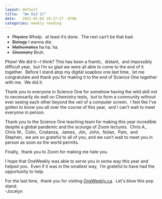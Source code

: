 ```yaml
---
layout: default
title:  "We Did It"
date:   2021-05-02 19:37:27 -0700
categories: weekly reading
---
```


- ~~Physics~~ Whelp.&nbsp; at least it’s done.&nbsp; The rest can’t be that bad. 
- ~~Biology~~ I wanna die. 
- ~~Mathematics~~ ha ha. ha. 
- ~~Chemistry~~ Bruh. 

Phew! We did it—I think? This has been a frantic,&nbsp; distant,&nbsp; and impossibly difficult year,&nbsp; but I’m so glad we were all able to come to the end of it together.&nbsp; Before I stand atop my digital soapbox one last time,&nbsp; let me congratulate and thank you for making it to the end of Science One together with me.&nbsp; We did it. 

Thank you to everyone in Science One for somehow having the wild skill not to necessarily do well on Chemistry tests,&nbsp; but to form a community without ever seeing each other beyond the veil of a computer screen.&nbsp; I feel like I've gotten to know you all over the course of this year,&nbsp; and I can’t wait to meet everyone in person. 

Thank you to the Science One teaching team for making this year incredible despite a global pandemic and the scourge of Zoom lectures.&nbsp; Chris A.,&nbsp; Chris W.,&nbsp; Colin,&nbsp; Costanza,&nbsp; James,&nbsp; Jim,&nbsp; John,&nbsp; Nolan,&nbsp; Pam,&nbsp; and Stephen,&nbsp; we are so grateful to all of you, and we can’t wait to meet you in person as soon as the world permits.  

Finally,&nbsp; thank you to Zoom for making me hate you. 

I hope that OneWeekly was able to serve you in some way this year and helped you.&nbsp; Even if it was in the smallest way,&nbsp; I’m grateful to have had the opportunity to help. 

For the last time,&nbsp; thank you for visiting [OneWeekly.ca](https://oneweekly.ca).&nbsp; Let's blow this pop stand.      
-Jocelyn